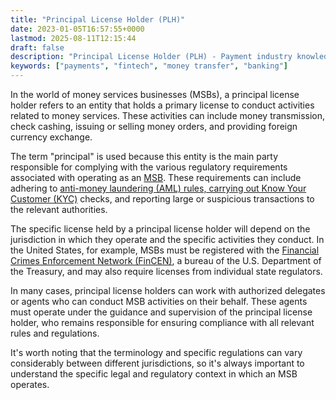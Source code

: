```yaml
---
title: "Principal License Holder (PLH)"
date: 2023-01-05T16:57:55+0000
lastmod: 2025-08-11T12:15:44
draft: false
description: "Principal License Holder (PLH) - Payment industry knowledge and insights"
keywords: ["payments", "fintech", "money transfer", "banking"]
---
```


In the world of money services businesses (MSBs), a principal license holder refers to an entity that holds a primary license to conduct activities related to money services. These activities can include money transmission, check cashing, issuing or selling money orders, and providing foreign currency exchange.

The term "principal" is used because this entity is the main party responsible for complying with the various regulatory requirements associated with operating as an [MSB](https://faisalkhanllc.xyz/resources/payments-wiki/m/money-services-business-msb/). These requirements can include adhering to [anti-money laundering (AML) rules, carrying out Know Your Customer (KYC)](https://faisalkhanllc.xyz/resources/payments-wiki/k/know-your-customer-kyc-anti-money-laundering-aml/) checks, and reporting large or suspicious transactions to the relevant authorities.

The specific license held by a principal license holder will depend on the jurisdiction in which they operate and the specific activities they conduct. In the United States, for example, MSBs must be registered with the [Financial Crimes Enforcement Network (FinCEN)](https://faisalkhanllc.xyz/resources/payments-wiki/f/financial-crimes-enforcement-network-fincen/), a bureau of the U.S. Department of the Treasury, and may also require licenses from individual state regulators.

In many cases, principal license holders can work with authorized delegates or agents who can conduct MSB activities on their behalf. These agents must operate under the guidance and supervision of the principal license holder, who remains responsible for ensuring compliance with all relevant rules and regulations.

It's worth noting that the terminology and specific regulations can vary considerably between different jurisdictions, so it's always important to understand the specific legal and regulatory context in which an MSB operates.